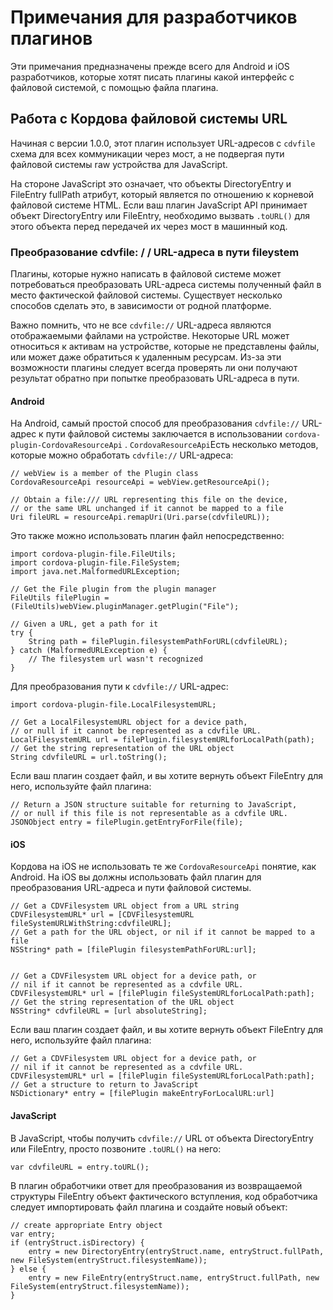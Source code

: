 <!---
    Licensed to the Apache Software Foundation (ASF) under one
    or more contributor license agreements.  See the NOTICE file
    distributed with this work for additional information
    regarding copyright ownership.  The ASF licenses this file
    to you under the Apache License, Version 2.0 (the
    "License"); you may not use this file except in compliance
    with the License.  You may obtain a copy of the License at

      http://www.apache.org/licenses/LICENSE-2.0

    Unless required by applicable law or agreed to in writing,
    software distributed under the License is distributed on an
    "AS IS" BASIS, WITHOUT WARRANTIES OR CONDITIONS OF ANY
    KIND, either express or implied.  See the License for the
    specific language governing permissions and limitations
    under the License.
-->

# Примечания для разработчиков плагинов

Эти примечания предназначены прежде всего для Android и iOS разработчиков, которые хотят писать плагины какой интерфейс с файловой системой, с помощью файла плагина.

## Работа с Кордова файловой системы URL

Начиная с версии 1.0.0, этот плагин использует URL-адресов с `cdvfile` схема для всех коммуникации через мост, а не подвергая пути файловой системы raw устройства для JavaScript.

На стороне JavaScript это означает, что объекты DirectoryEntry и FileEntry fullPath атрибут, который является по отношению к корневой файловой системе HTML. Если ваш плагин JavaScript API принимает объект DirectoryEntry или FileEntry, необходимо вызвать `.toURL()` для этого объекта перед передачей их через мост в машинный код.

### Преобразование cdvfile: / / URL-адреса в пути fileystem

Плагины, которые нужно написать в файловой системе может потребоваться преобразовать URL-адреса системы полученный файл в место фактической файловой системы. Существует несколько способов сделать это, в зависимости от родной платформе.

Важно помнить, что не все `cdvfile://` URL-адреса являются отображаемыми файлами на устройстве. Некоторые URL может относиться к активам на устройстве, которые не представлены файлы, или может даже обратиться к удаленным ресурсам. Из-за эти возможности плагины следует всегда проверять ли они получают результат обратно при попытке преобразовать URL-адреса в пути.

#### Android

На Android, самый простой способ для преобразования `cdvfile://` URL-адрес к пути файловой системы заключается в использовании `cordova-plugin-CordovaResourceApi` . `CordovaResourceApi`Есть несколько методов, которые можно обработать `cdvfile://` URL-адреса:

    // webView is a member of the Plugin class
    CordovaResourceApi resourceApi = webView.getResourceApi();

    // Obtain a file:/// URL representing this file on the device,
    // or the same URL unchanged if it cannot be mapped to a file
    Uri fileURL = resourceApi.remapUri(Uri.parse(cdvfileURL));

Это также можно использовать плагин файл непосредственно:

    import cordova-plugin-file.FileUtils;
    import cordova-plugin-file.FileSystem;
    import java.net.MalformedURLException;

    // Get the File plugin from the plugin manager
    FileUtils filePlugin = (FileUtils)webView.pluginManager.getPlugin("File");

    // Given a URL, get a path for it
    try {
        String path = filePlugin.filesystemPathForURL(cdvfileURL);
    } catch (MalformedURLException e) {
        // The filesystem url wasn't recognized
    }

Для преобразования пути к `cdvfile://` URL-адрес:

    import cordova-plugin-file.LocalFilesystemURL;

    // Get a LocalFilesystemURL object for a device path,
    // or null if it cannot be represented as a cdvfile URL.
    LocalFilesystemURL url = filePlugin.filesystemURLforLocalPath(path);
    // Get the string representation of the URL object
    String cdvfileURL = url.toString();

Если ваш плагин создает файл, и вы хотите вернуть объект FileEntry для него, используйте файл плагина:

    // Return a JSON structure suitable for returning to JavaScript,
    // or null if this file is not representable as a cdvfile URL.
    JSONObject entry = filePlugin.getEntryForFile(file);

#### iOS

Кордова на iOS не использовать те же `CordovaResourceApi` понятие, как Android. На iOS вы должны использовать файл плагин для преобразования URL-адреса и пути файловой системы.

    // Get a CDVFilesystem URL object from a URL string
    CDVFilesystemURL* url = [CDVFilesystemURL fileSystemURLWithString:cdvfileURL];
    // Get a path for the URL object, or nil if it cannot be mapped to a file
    NSString* path = [filePlugin filesystemPathForURL:url];


    // Get a CDVFilesystem URL object for a device path, or
    // nil if it cannot be represented as a cdvfile URL.
    CDVFilesystemURL* url = [filePlugin fileSystemURLforLocalPath:path];
    // Get the string representation of the URL object
    NSString* cdvfileURL = [url absoluteString];

Если ваш плагин создает файл, и вы хотите вернуть объект FileEntry для него, используйте файл плагина:

    // Get a CDVFilesystem URL object for a device path, or
    // nil if it cannot be represented as a cdvfile URL.
    CDVFilesystemURL* url = [filePlugin fileSystemURLforLocalPath:path];
    // Get a structure to return to JavaScript
    NSDictionary* entry = [filePlugin makeEntryForLocalURL:url]

#### JavaScript

В JavaScript, чтобы получить `cdvfile://` URL от объекта DirectoryEntry или FileEntry, просто позвоните `.toURL()` на него:

    var cdvfileURL = entry.toURL();

В плагин обработчики ответ для преобразования из возвращаемой структуры FileEntry объект фактического вступления, код обработчика следует импортировать файл плагина и создайте новый объект:

    // create appropriate Entry object
    var entry;
    if (entryStruct.isDirectory) {
        entry = new DirectoryEntry(entryStruct.name, entryStruct.fullPath, new FileSystem(entryStruct.filesystemName));
    } else {
        entry = new FileEntry(entryStruct.name, entryStruct.fullPath, new FileSystem(entryStruct.filesystemName));
    }
